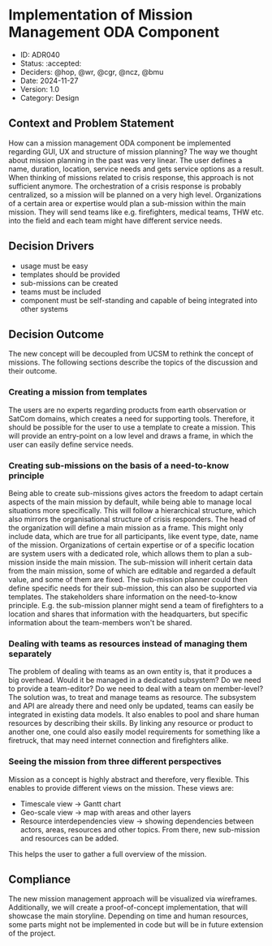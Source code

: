 # Implementation of Mission Management ODA Component

* ID: ADR040
* Status: :accepted:
* Deciders: @hop, @wr, @cgr, @ncz, @bmu
* Date: 2024-11-27
* Version: 1.0
* Category: Design

## Context and Problem Statement

How can a mission management ODA component be implemented regarding GUI, UX and structure of mission planning?
The way we thought about mission planning in the past was very linear.
The user defines a name, duration, location, service needs and gets service options as a result.
When thinking of missions related to crisis response, this approach is not sufficient anymore.
The orchestration of a crisis response is probably centralized, so a mission will be planned on a very high level.
Organizations of a certain area or expertise would plan a sub-mission within the main mission.
They will send teams like e.g. firefighters, medical teams, THW etc. into the field and each team might have different service needs.

## Decision Drivers

* usage must be easy
* templates should be provided
* sub-missions can be created
* teams must be included
* component must be self-standing and capable of being integrated into other systems

## Decision Outcome

The new concept will be decoupled from UCSM to rethink the concept of missions.
The following sections describe the topics of the discussion and their outcome.

### Creating a mission from templates

The users are no experts regarding products from earth observation or SatCom domains, which creates a need for supporting tools.
Therefore, it should be possible for the user to use a template to create a mission.
This will provide an entry-point on a low level and draws a frame, in which the user can easily define service needs.

### Creating sub-missions on the basis of a need-to-know principle

Being able to create sub-missions gives actors the freedom to adapt certain aspects of the main mission by default, while being able to manage local situations more specifically.
This will follow a hierarchical structure, which also mirrors the organisational structure of crisis responders.
The head of the organization will define a main mission as a frame.
This might only include data, which are true for all participants, like event type, date, name of the mission.
Organizations of certain expertise or of a specific location are system users with a dedicated role, which allows them to plan a sub-mission inside the main mission.
The sub-mission will inherit certain data from the main mission, some of which are editable and regarded a default value, and some of them are fixed.
The sub-mission planner could then define specific needs for their sub-mission, this can also be supported via templates.
The stakeholders share information on the need-to-know principle. E.g. the sub-mission planner might send a team of firefighters to a location and shares that information with the headquarters, but specific information about the team-members won't be shared.

### Dealing with teams as resources instead of managing them separately

The problem of dealing with teams as an own entity is, that it produces a big overhead.
Would it be managed in a dedicated subsystem?
Do we need to provide a team-editor?
Do we need to deal with a team on member-level?
The solution was, to treat and manage teams as resource.
The subsystem and API are already there and need only be updated, teams can easily be integrated in existing data models.
It also enables to pool and share human resources by describing their skills.
By linking any resource or product to another one, one could also easily model requirements for something like a firetruck, that may need internet connection and firefighters alike.

### Seeing the mission from three different perspectives

Mission as a concept is highly abstract and therefore, very flexible.
This enables to provide different views on the mission.
These views are:

* Timescale view -> Gantt chart
* Geo-scale view -> map with areas and other layers
* Resource interdependencies view -> showing dependencies between actors, areas, resources and other topics. From there, new sub-mission and resources can be added.

This helps the user to gather a full overview of the mission.

## Compliance

The new mission management approach will be visualized via wireframes.
Additionally, we will create a proof-of-concept implementation, that will showcase the main storyline.
Depending on time and human resources, some parts might not be implemented in code but will be in future extension of the project.
